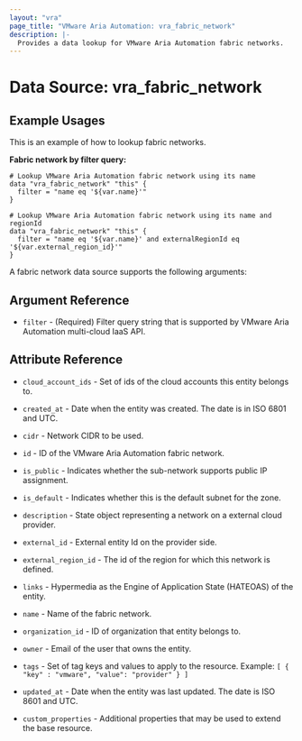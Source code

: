 ```yaml
---
layout: "vra"
page_title: "VMware Aria Automation: vra_fabric_network"
description: |-
  Provides a data lookup for VMware Aria Automation fabric networks.
---
```


# Data Source: vra_fabric_network

## Example Usages

This is an example of how to lookup fabric networks.

**Fabric network by filter query:**

```hcl
# Lookup VMware Aria Automation fabric network using its name
data "vra_fabric_network" "this" {
  filter = "name eq '${var.name}'"
}

# Lookup VMware Aria Automation fabric network using its name and regionId
data "vra_fabric_network" "this" {
  filter = "name eq '${var.name}' and externalRegionId eq '${var.external_region_id}'"
}
```

A fabric network data source supports the following arguments:

## Argument Reference

* `filter` - (Required) Filter query string that is supported by VMware Aria Automation multi-cloud IaaS API.

## Attribute Reference

* `cloud_account_ids` - Set of ids of the cloud accounts this entity belongs to.

* `created_at` - Date when the entity was created. The date is in ISO 6801 and UTC.

* `cidr` - Network CIDR to be used.

* `id` - ID of the VMware Aria Automation fabric network.

* `is_public` - Indicates whether the sub-network supports public IP assignment.

* `is_default` - Indicates whether this is the default subnet for the zone.

* `description` - State object representing a network on a external cloud provider.

* `external_id` - External entity Id on the provider side.

* `external_region_id` - The id of the region for which this network is defined.

* `links` - Hypermedia as the Engine of Application State (HATEOAS) of the entity.

* `name` - Name of the fabric network.

* `organization_id` - ID of organization that entity belongs to.

* `owner` - Email of the user that owns the entity.

* `tags` -  Set of tag keys and values to apply to the resource.
            Example: `[ { "key" : "vmware", "value": "provider" } ]`

* `updated_at` - Date when the entity was last updated. The date is ISO 8601 and UTC.

* `custom_properties` - Additional properties that may be used to extend the base resource.
